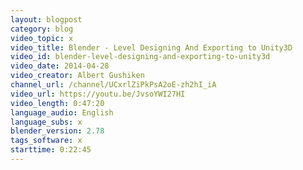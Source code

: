 ```yaml
---
layout: blogpost
category: blog
video_topic: x
video_title: Blender - Level Designing And Exporting to Unity3D
video_id: blender-level-designing-and-exporting-to-unity3d
video_date: 2014-04-28
video_creator: Albert Gushiken
channel_url: /channel/UCxrlZiPkPsA2oE-zh2hI_iA
video_url: https://youtu.be/JvsoYWI27HI
video_length: 0:47:20
language_audio: English
language_subs: x
blender_version: 2.78
tags_software: x
starttime: 0:22:45
---
```

